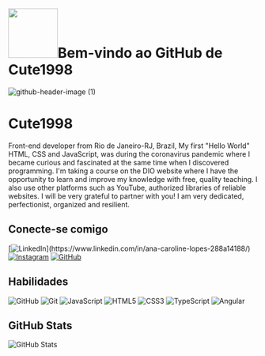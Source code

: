 
# <img src="https://media.giphy.com/media/lGhBlBMIN2XsEteTN3/giphy.gif" width="100"/>Bem-vindo ao GitHub de Cute1998

![github-header-image (1)](https://github.com/Cute1998/dio-lab-open-source/assets/125381238/c1ad98a9-8755-4bf6-af5b-9823ea8000f6)


# Cute1998

Front-end developer from Rio de Janeiro-RJ, Brazil, My first "Hello World" HTML, CSS and JavaScript, was during the coronavirus pandemic where I became curious and fascinated at the same time when I discovered programming.
I'm taking a course on the DIO website where I have the opportunity to learn and improve my knowledge with free, quality teaching.
I also use other platforms such as YouTube, authorized libraries of reliable websites.
I will be very grateful to partner with you!
I am very dedicated, perfectionist, organized and resilient.



## Conecte-se comigo
[![LinkedIn](https://img.shields.io/badge/LinkedIn-E3C6FF?style=for-the-badge&logo=linkedin&logoColor=d98cd9;)](https://www.linkedin.com/in/ana-caroline-lopes-288a14188/)
[![Instagram](https://img.shields.io/badge/Instagram-E3C6FF?style=for-the-badge&logo=instagram&logoColor=d98cd9)](https://www.instagram.com/cutecarolinelopes/)
[![GitHub](https://img.shields.io/badge/GitHbt-E3C6FF?style=for-the-badge&logo=github&logoColor=d98cd9)](+https://github.com/Cute1998)


## Habilidades

![GitHub](https://img.shields.io/badge/GitHub-E3C6FF?style=for-the-badge&logo=github&logoColor=d98cd9)
![Git](https://img.shields.io/badge/Git-E3C6FF?style=for-the-badge&logo=git&logoColor=d98cd9)
![JavaScript](https://img.shields.io/badge/JavaScript-E3C6FF?style=for-the-badge&logo=javascript&logoColor=d98cd9)
![HTML5](https://img.shields.io/badge/HTML5-E3C6FF?style=for-the-badge&logo=html5&logoColor=d98cd9)
![CSS3](https://img.shields.io/badge/CSS3-E3C6FF?style=for-the-badge&logo=css3&logoColor=d98cd9)
![TypeScript](https://img.shields.io/badge/TypeScript-E3C6FF?style=for-the-badge&logo=typescript&logoColor=d98cd9)
![Angular](https://img.shields.io/badge/Angular-E3C6FF?style=for-the-badge&logo=angular&logoColor=d98cd9) 


## GitHub Stats

![GitHub Stats](https://github-readme-stats.vercel.app/api?username=Cute1998&theme=transparent&bg_color=A462E6&border_color=993399&show_icons=true&icon_color=993399&title_color=E3C6FF&text_color=E3C6FF)



